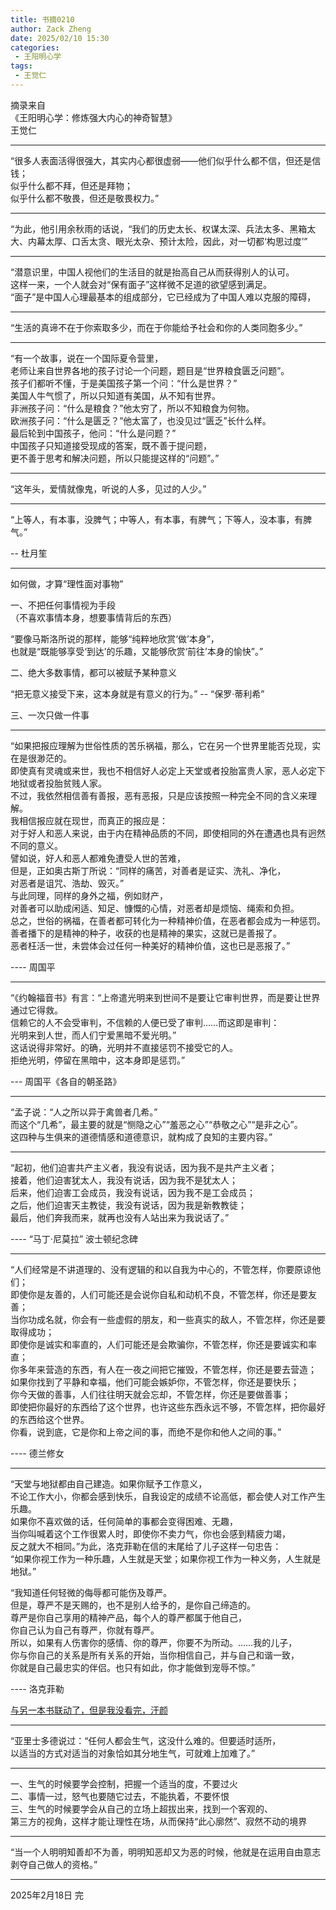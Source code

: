 ```yaml
---
title: 书摘0210
author: Zack Zheng
date: 2025/02/10 15:30
categories:
 - 王阳明心学
tags:
 - 王觉仁
---
```


摘录来自     
《王阳明心学：修炼强大内心的神奇智慧》      
王觉仁      

----------------------------------------

“很多人表面活得很强大，其实内心都很虚弱——他们似乎什么都不信，但还是信钱；      
似乎什么都不拜，但还是拜物；      
似乎什么都不敬畏，但还是敬畏权力。”        

--------------------------------------


“为此，他引用余秋雨的话说，“我们的历史太长、权谋太深、兵法太多、黑箱太大、内幕太厚、口舌太贪、眼光太杂、预计太险，因此，对一切都‘构思过度’”

--------------------------------------

“潜意识里，中国人视他们的生活目的就是抬高自己从而获得别人的认可。    
这样一来，一个人就会对“保有面子”这样微不足道的欲望感到满足。    
“面子”是中国人心理最基本的组成部分，它已经成为了中国人难以克服的障碍，     


--------------------------------------

“生活的真谛不在于你索取多少，而在于你能给予社会和你的人类同胞多少。”


----------------------------------------


“有一个故事，说在一个国际夏令营里，     
老师让来自世界各地的孩子讨论一个问题，题目是“世界粮食匮乏问题”。    
孩子们都听不懂，于是美国孩子第一个问：“什么是世界？”   
美国人牛气惯了，所以只知道有美国，从不知有世界。    
非洲孩子问：“什么是粮食？”他太穷了，所以不知粮食为何物。    
欧洲孩子问：“什么是匮乏？”他太富了，也没见过“匮乏”长什么样。    
最后轮到中国孩子，他问：“什么是问题？”    
中国孩子只知道接受现成的答案，既不善于提问题，    
更不善于思考和解决问题，所以只能提这样的“问题”。”          

----------------------------------------


“这年头，爱情就像鬼，听说的人多，见过的人少。”     

----------------------------------------

“上等人，有本事，没脾气；中等人，有本事，有脾气；下等人，没本事，有脾气。”

-- 杜月笙

----------------------------------------

如何做，才算“理性面对事物”    

一、不把任何事情视为手段     
（不喜欢事情本身，想要事情背后的东西）      

“要像马斯洛所说的那样，能够“纯粹地欣赏‘做’本身”，      
也就是“既能够享受‘到达’的乐趣，又能够欣赏‘前往’本身的愉快”。”      


二、绝大多数事情，都可以被赋予某种意义     


“把无意义接受下来，这本身就是有意义的行为。”    -- “保罗·蒂利希”


三、一次只做一件事       


--------------------------------------


“如果把报应理解为世俗性质的苦乐祸福，那么，它在另一个世界里能否兑现，实在是很渺茫的。       
即使真有灵魂或来世，我也不相信好人必定上天堂或者投胎富贵人家，恶人必定下地狱或者投胎贫贱人家。           
不过，我依然相信善有善报，恶有恶报，只是应该按照一种完全不同的含义来理解。         
我相信报应就在现世，而真正的报应是：       
对于好人和恶人来说，由于内在精神品质的不同，即使相同的外在遭遇也具有迥然不同的意义。      
譬如说，好人和恶人都难免遭受人世的苦难，       
但是，正如奥古斯丁所说：“同样的痛苦，对善者是证实、洗礼、净化，        
对恶者是诅咒、浩劫、毁灭。”      
与此同理，同样的身外之福，例如财产，     
对善者可以助成闲适、知足、慷慨的心情，对恶者却是烦恼、绳索和负担。    
总之，世俗的祸福，在善者都可转化为一种精神价值，在恶者都会成为一种惩罚。       
善者播下的是精神的种子，收获的也是精神的果实，这就已是善报了。      
恶者枉活一世，未尝体会过任何一种美好的精神价值，这也已是恶报了。”      

 

---- 周国平    


--------------------------------------

“《约翰福音书》有言：“上帝遣光明来到世间不是要让它审判世界，而是要让世界通过它得救。     
信赖它的人不会受审判，不信赖的人便已受了审判……而这即是审判：     
光明来到人世，而人们宁爱黑暗不爱光明。”    
这话说得非常好。的确，光明并不直接惩罚不接受它的人。     
拒绝光明，停留在黑暗中，这本身即是惩罚。”      

--- 周国平《各自的朝圣路》   

--------------------------------------

“孟子说：“人之所以异于禽兽者几希。”     
而这个“几希”，最主要的就是“恻隐之心”“羞恶之心”“恭敬之心”“是非之心”。     
这四种与生俱来的道德情感和道德意识，就构成了良知的主要内容。”       

--------------------------------------


“起初，他们迫害共产主义者，我没有说话，因为我不是共产主义者；    
接着，他们迫害犹太人，我没有说话，因为我不是犹太人；     
后来，他们迫害工会成员，我没有说话，因为我不是工会成员；     
之后，他们迫害天主教徒，我没有说话，因为我是新教教徒；     
最后，他们奔我而来，就再也没有人站出来为我说话了。”       

---- “马丁·尼莫拉” 波士顿纪念碑    

--------------------------------------

“人们经常是不讲道理的、没有逻辑的和以自我为中心的，不管怎样，你要原谅他们；      
即使你是友善的，人们可能还是会说你自私和动机不良，不管怎样，你还是要友善；       
当你功成名就，你会有一些虚假的朋友，和一些真实的敌人，不管怎样，你还是要取得成功；      
即使你是诚实和率直的，人们可能还是会欺骗你，不管怎样，你还是要诚实和率直；       
你多年来营造的东西，有人在一夜之间把它摧毁，不管怎样，你还是要去营造；        
如果你找到了平静和幸福，他们可能会嫉妒你，不管怎样，你还是要快乐；      
你今天做的善事，人们往往明天就会忘却，不管怎样，你还是要做善事；       
即使把你最好的东西给了这个世界，也许这些东西永远不够，不管怎样，把你最好的东西给这个世界。     
你看，说到底，它是你和上帝之间的事，而绝不是你和他人之间的事。”       

---- 德兰修女

--------------------------------------

“天堂与地狱都由自己建造。如果你赋予工作意义，      
不论工作大小，你都会感到快乐，自我设定的成绩不论高低，都会使人对工作产生乐趣。        
如果你不喜欢做的话，任何简单的事都会变得困难、无趣，     
当你叫喊着这个工作很累人时，即使你不卖力气，你也会感到精疲力竭，     
反之就大不相同。”为此，洛克菲勒在信的末尾给了儿子这样一句忠告：     
“如果你视工作为一种乐趣，人生就是天堂；如果你视工作为一种义务，人生就是地狱。”   


“我知道任何轻微的侮辱都可能伤及尊严。     
但是，尊严不是天赐的，也不是别人给予的，是你自己缔造的。     
尊严是你自己享用的精神产品，每个人的尊严都属于他自己，     
你自己认为自己有尊严，你就有尊严。        
所以，如果有人伤害你的感情、你的尊严，你要不为所动。……我的儿子，       
你与你自己的关系是所有关系的开始，当你相信自己，并与自己和谐一致，      
你就是自己最忠实的伴侣。也只有如此，你才能做到宠辱不惊。”       

---- 洛克菲勒       

[与另一本书联动了，但是我没看完，汗颜](../洛克菲勒书信集/书评.md)

--------------------------------------


“亚里士多德说过：“任何人都会生气，这没什么难的。但要适时适所，    
以适当的方式对适当的对象恰如其分地生气，可就难上加难了。”       

--------------------------------------

一、生气的时候要学会控制，把握一个适当的度，不要过火       
二、事情一过，怒气也要随它过去，不能执着，不要怀恨      
三、生气的时候要学会从自己的立场上超拔出来，找到一个客观的、      
第三方的视角，这样才能让理性在场，从而保持“此心廓然”、寂然不动的境界   


--------------------------------------

“当一个人明明知善却不为善，明明知恶却又为恶的时候，他就是在运用自由意志剥夺自己做人的资格。”

--------------------------------------

2025年2月18日 完
